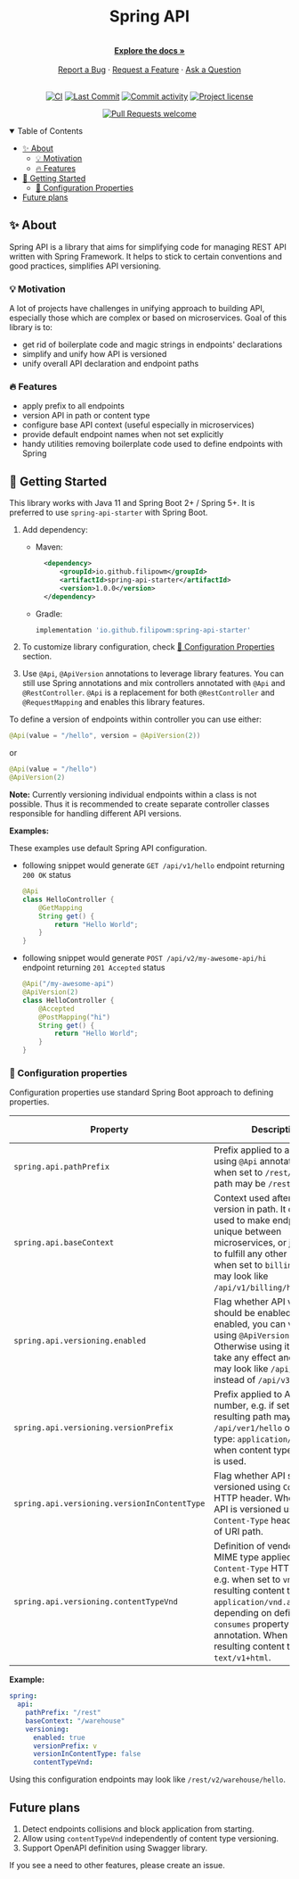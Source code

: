 <div align="center">
  <h1>Spring API</h1>
  <br />
  <a href="#about"><strong>Explore the docs »</strong></a>
  <br />
  <br />
  <a href="https://github.com/filipowm/spring-api/issues/new?assignees=&labels=bug&template=01_BUG_REPORT.md&title=bug%3A+">Report a Bug</a>
  ·
  <a href="https://github.com/filipowm/spring-api/issues/new?assignees=&labels=enhancement&template=02_FEATURE_REQUEST.md&title=feat%3A+">Request a Feature</a>
  ·
  <a href="https://github.com/filipowm/spring-api/discussions">Ask a Question</a>
</div>

<div align="center">
<br />

[![CI](https://img.shields.io/github/workflow/status/filipowm/spring-api/CI-CD/main?style=flat-square)](https://github.com/filipowm/spring-api/actions/workflows/ci.yml)
[![Last Commit](https://img.shields.io/github/last-commit/filipowm/spring-api/main?style=flat-square)](https://github.com/filipowm/spring-api/commits/main)
[![Commit activity](https://img.shields.io/github/commit-activity/m/filipowm/spring-api?style=flat-square)](https://github.com/filipowm/spring-api/pulse)
[![Project license](https://img.shields.io/github/license/filipowm/spring-api.svg?style=flat-square)](LICENSE)

[![Pull Requests welcome](https://img.shields.io/badge/PRs-welcome-bc36f0.svg?style=flat-square)](https://github.com/filipowm/spring-api/issues?q=is%3Aissue+is%3Aopen+label%3A%22help+wanted%22)

</div>

<details open="open">
<summary>Table of Contents</summary>

- [✨ About](#about)
  * [💡 Motivation](#motivation)
  * [🔥 Features](#features)
- [🚀 Getting Started](#getting-started)
  * [🔧 Configuration Properties](#configuration-properties)
- [Future plans](#plans)

</details>

## <a id="about"></a> ✨ About

Spring API is a library that aims for simplifying code for managing 
REST API written with Spring Framework. It helps to stick to certain
conventions and good practices, simplifies API versioning.

### <a id="motivation"></a> 💡 Motivation

A lot of projects have challenges in unifying
approach to building API, especially those which are complex
or based on microservices. Goal of this library is to:
- get rid of boilerplate code and magic strings in endpoints' declarations
- simplify and unify how API is versioned
- unify overall API declaration and endpoint paths

### <a id="features"></a> 🔥 Features

- apply prefix to all endpoints
- version API in path or content type 
- configure base API context (useful especially in microservices)
- provide default endpoint names when not set explicitly
- handy utilities removing boilerplate code used to define endpoints with Spring

## <a id="getting-started"></a> 🚀 Getting Started

This library works with Java 11 and Spring Boot 2+ / Spring 5+.
It is preferred to use `spring-api-starter` with Spring Boot.

1. Add dependency:
    - Maven:
      ```xml
        <dependency>
            <groupId>io.github.filipowm</groupId>
            <artifactId>spring-api-starter</artifactId>
            <version>1.0.0</version>
        </dependency>
      ```
    - Gradle:
      ```groovy
      implementation 'io.github.filipowm:spring-api-starter'
      ```

2. To customize library configuration, check [🔧 Configuration Properties](#configuration-properties) section.

3. Use `@Api`, `@ApiVersion` annotations to leverage library features. You can
   still use Spring annotations and mix controllers annotated with `@Api` and
   `@RestController`. `@Api` is a replacement for both `@RestController` and
   `@RequestMapping` and enables this library features.

To define a version of endpoints within controller you can use either:
```java
@Api(value = "/hello", version = @ApiVersion(2))
```
or
```java
@Api(value = "/hello")
@ApiVersion(2)
```

**Note:** Currently versioning individual endpoints within a class is not possible.
Thus it is recommended to create separate controller classes responsible for handling
different API versions.

**Examples:**  

These examples use default Spring API configuration.

- following snippet would generate `GET /api/v1/hello` endpoint returning `200 OK` status
    ```java
    @Api
    class HelloController {
        @GetMapping
        String get() { 
            return "Hello World";
        }
    }
    ```

- following snippet would generate `POST /api/v2/my-awesome-api/hi` endpoint returning `201 Accepted` status  
    ```java
    @Api("/my-awesome-api")
    @ApiVersion(2)
    class HelloController {
        @Accepted
        @PostMapping("hi")
        String get() {
            return "Hello World";
        }
    }
    ```

### <a id="configuration-properties"></a> 🔧 Configuration properties

Configuration properties use standard Spring Boot approach to defining properties.

| **Property**                                 | **Description**                                                                                                                                                                                                                                                                                 | **Default value** |
|----------------------------------------------|-------------------------------------------------------------------------------------------------------------------------------------------------------------------------------------------------------------------------------------------------------------------------------------------------|-------------------|
| `spring.api.pathPrefix`                      | Prefix applied to all endpoints using `@Api` annotation, e.g. when set to `/rest/` resulting path may be `/rest/v1/hello`.                                                                                                                                                                      | `/api`            |
| `spring.api.baseContext`                     | Context used after prefix and version in path. It can be used to make endpoints unique between microservices, or just use it to fulfill any other needs, e.g. when set to `billing`, all path may look like `/api/v1/billing/hello`.                                                            | ``                |
| `spring.api.versioning.enabled`              | Flag whether API versioning should be enabled. When enabled, you can version API using `@ApiVersion` annotation. Otherwise using it does not take any effect and paths may look like `/api/hello` instead of `/api/v3/hello`.                                                                   | `true`            |
| `spring.api.versioning.versionPrefix`        | Prefix applied to API version number, e.g. if set to `ver` resulting path may be `/api/ver1/hello` or content type: `application/ver1+json` when content type versioning is used.                                                                                                               | `v`               |
| `spring.api.versioning.versionInContentType` | Flag whether API should be versioned using `Content-Type` HTTP header. When enabled, API is versioned using `Content-Type` header instead of URI path.                                                                                                                                          | `false`           |
| `spring.api.versioning.contentTypeVnd`       | Definition of vendor-specific MIME type applied to `Content-Type` HTTP header, e.g. when set to `vnd.app` resulting content type may be `application/vnd.app.v1+json`, depending on defined `consumes` property in `@Api` annotation. When empty, resulting content type may be `text/v1+html`. | ``                |

**Example:**

```yaml
spring:
  api:
    pathPrefix: "/rest"
    baseContext: "/warehouse"
    versioning:
      enabled: true
      versionPrefix: v
      versionInContentType: false
      contentTypeVnd:
```
Using this configuration endpoints may look like `/rest/v2/warehouse/hello`.

## <a id="plans"></a> Future plans

1. Detect endpoints collisions and block application from starting.
1. Allow using `contentTypeVnd` independently of content type versioning.
1. Support OpenAPI definition using Swagger library.

If you see a need to other features, please create an issue.